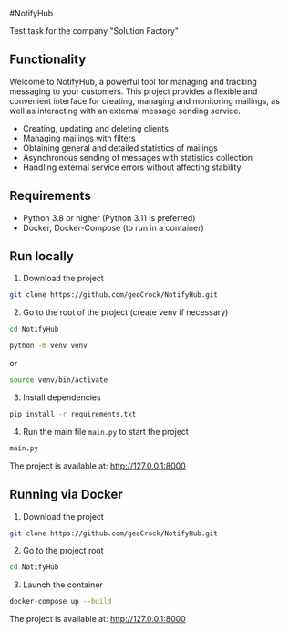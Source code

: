 #NotifyHub

Test task for the company "Solution Factory"

## Functionality

Welcome to NotifyHub, a powerful tool for managing and tracking messaging to your customers.
This project provides a flexible and convenient interface for creating, managing and monitoring mailings, as well as interacting with an external message sending service.

- Creating, updating and deleting clients
- Managing mailings with filters
- Obtaining general and detailed statistics of mailings
- Asynchronous sending of messages with statistics collection
- Handling external service errors without affecting stability


## Requirements

- Python 3.8 or higher (Python 3.11 is preferred)
- Docker, Docker-Compose (to run in a container)

## Run locally

1. Download the project
```bash
git clone https://github.com/geoCrock/NotifyHub.git
```

2. Go to the root of the project (create venv if necessary)
```bash
cd NotifyHub
```

```bash
python -m venv venv
```
or

```bash
source venv/bin/activate
```

3. Install dependencies
```bash
pip install -r requirements.txt
```

4. Run the main file `main.py` to start the project
```bash
main.py
```

The project is available at: http://127.0.0.1:8000
   

## Running via Docker

1. Download the project
  ```bash
git clone https://github.com/geoCrock/NotifyHub.git
```

2. Go to the project root
```bash
cd NotifyHub
```

3. Launch the container
```bash
docker-compose up --build
```
The project is available at: http://127.0.0.1:8000
